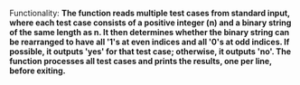Functionality: **The function reads multiple test cases from standard input, where each test case consists of a positive integer (n) and a binary string of the same length as n. It then determines whether the binary string can be rearranged to have all '1's at even indices and all '0's at odd indices. If possible, it outputs 'yes' for that test case; otherwise, it outputs 'no'. The function processes all test cases and prints the results, one per line, before exiting.**